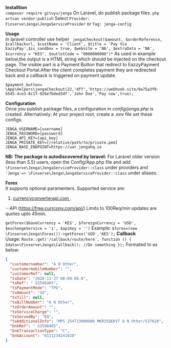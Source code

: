 **Installtion**<br>
``
composer require gituyu/jenga
``
On Laravel, do publish package files.
``
php artsan vendor:publish
``
Select  ``Provider: Finserve\Jenga\JengaServiceProvider`` or ``Tag: jenga-config``

**Usage**<br>
In laravel controller use helper ``
jengaCheckout($amount, $orderReference, $callbackurl, $custName = 'Client', $title = 'Pay Via EazzyPay',$is_sandbox = true, $website = 'NA', $extraData = 'NA', $currency = "KES", $outletCode = "0000000000")*``
As used in example below,the output is a HTML string which should be injected on the checkout page. The visible part is a Payment Button that redirect to EazzyPayment Checkout Portal.After the client completes payment they are redirected back and a callback is triggered on payment update.

``
$payment_button= \App\Helpers\jengaCheckout(22,'dff','https://webhook.site/0a75a3f0-b545-4ce3-8c1f-926e7bded3df','John Doe','Pay now',true);
``

**Configuration**<br>
Once you publish package files, a configuration in *config/jenga.php* is created.
Alternatively:
At your project root, create a .env file set these configs:

`JENGA_USERNAME=[username]` <br>
`JENGA_PASSWORD=[password]` <br>
`JENGA_API_KEY=[api_key]` <br>
`JENGA_PRIVATE_KEY=[/relative/path/to/private.pem]` <br>
`JENGA_BASE_ENDPOINT=https://uat.jengahq.io`<br>


**NB: The package is autodiscovered by laravel:** For Laravel older version (less than 5.5) users, open the Config/App.php file and add `\Finserve\Jenga\JengaServiceProvider::class` under providers
and ` 'Jenga'=> \Finserve\Jenga\JengaServiceProvider::class` under aliases.

**Forex**<br>
It supports optional paramenters. Supported service are:
1. [currencyconverterapi.com ](www.currencyconverterapi.com).

⋅⋅⋅API (https://free.currconv.com/api/) Limits to 100Req/min updates are quotes upto 45min.

``
getForex($baseCurrency = 'KES', $foreignCurrency = 'USD', $exchangeService = '1', $apiKey = '')
``
Example:
``
    $forex=(new \Finserve\Jenga\Forex())->getForex('USD','KES');
``
**Callback**<br>
Usage:
``
Route::get('/callback/route/here', function () {
    $data=\Finserve\Jenga\Callback();
    //Do something
});
``
Formated to as below:
```json
{
  "customernumber": "A N Other",
  "customermobileNumber": "",
  "customerRef": null,
  "txDate": "2018-11-27 00:00:00.0",
  "txRef": " S2596405",
  "txPaymentMode": "TPG",
  "txAmount": "10",
  "txTill": null,
  "txBillNumber": "A N Other",
  "txOrderAmount": "",
  "txServiceCharge": "",
  "txServedBy": "EQ",
  "txAdditionalInfo": "MPS 254723000000 MKR35QEKV7 A N Other/537620",
  "bnkRef": " S2596405",
  "bnkTransactionType": "C",
  "bnkAccount": "0111234241028"
}
```
